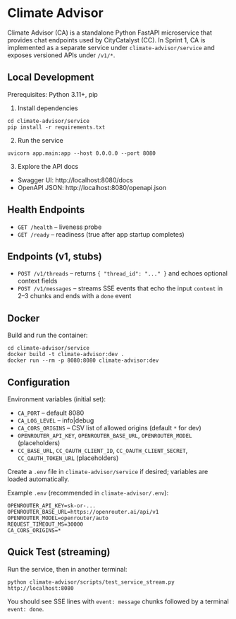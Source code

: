 # Climate Advisor

Climate Advisor (CA) is a standalone Python FastAPI microservice that provides chat endpoints used by CityCatalyst (CC). In Sprint 1, CA is implemented as a separate service under `climate-advisor/service` and exposes versioned APIs under `/v1/*`.

## Local Development

Prerequisites: Python 3.11+, pip

1) Install dependencies

```
cd climate-advisor/service
pip install -r requirements.txt
```

2) Run the service

```
uvicorn app.main:app --host 0.0.0.0 --port 8080
```

3) Explore the API docs

- Swagger UI: http://localhost:8080/docs
- OpenAPI JSON: http://localhost:8080/openapi.json

## Health Endpoints

- `GET /health` – liveness probe
- `GET /ready` – readiness (true after app startup completes)

## Endpoints (v1, stubs)

- `POST /v1/threads` – returns `{ "thread_id": "..." }` and echoes optional context fields
- `POST /v1/messages` – streams SSE events that echo the input `content` in 2–3 chunks and ends with a `done` event

## Docker

Build and run the container:

```
cd climate-advisor/service
docker build -t climate-advisor:dev .
docker run --rm -p 8080:8080 climate-advisor:dev
```

## Configuration

Environment variables (initial set):

- `CA_PORT` – default 8080
- `CA_LOG_LEVEL` – info|debug
- `CA_CORS_ORIGINS` – CSV list of allowed origins (default `*` for dev)
- `OPENROUTER_API_KEY`, `OPENROUTER_BASE_URL`, `OPENROUTER_MODEL` (placeholders)
- `CC_BASE_URL`, `CC_OAUTH_CLIENT_ID`, `CC_OAUTH_CLIENT_SECRET`, `CC_OAUTH_TOKEN_URL` (placeholders)

Create a `.env` file in `climate-advisor/service` if desired; variables are loaded automatically.

Example `.env` (recommended in `climate-advisor/.env`):

```
OPENROUTER_API_KEY=sk-or-...
OPENROUTER_BASE_URL=https://openrouter.ai/api/v1
OPENROUTER_MODEL=openrouter/auto
REQUEST_TIMEOUT_MS=30000
CA_CORS_ORIGINS=*
```

## Quick Test (streaming)

Run the service, then in another terminal:

```
python climate-advisor/scripts/test_service_stream.py http://localhost:8080
```

You should see SSE lines with `event: message` chunks followed by a terminal `event: done`.
